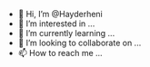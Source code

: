 - 👋 Hi, I’m @Hayderheni
- 👀 I’m interested in ...
- 🌱 I’m currently learning ...
- 💞️ I’m looking to collaborate on ...
- 📫 How to reach me ...

<!---
Hayderheni/Hayderheni is a ✨ special ✨ repository because its `README.md` (this file) appears on your GitHub profile.
You can click the Preview link to take a look at your changes.
--->
